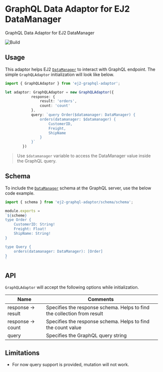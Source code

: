 # GraphQL Data Adaptor for EJ2 DataManager

GraphQL Data Adaptor for EJ2 DataManager

![Build](https://travis-ci.org/Madhust/ej2-graphql-adaptor.svg?branch=master)

## Usage

This adaptor helps EJ2 [`DataManager`](https://www.npmjs.com/package/@syncfusion/ej2-data) to interact with GraphQL endpoint. The simple `GraphQLAdaptor` initialization will look like below.

```typescript
import { GraphQLAdaptor } from 'ej2-graphql-adaptor';

let adaptor: GraphQLAdaptor = new GraphQLAdaptor({
            response: {
                result: 'orders',
                count: 'count'
            },
            query: `query Order($datamanager: DataManager) {
                orders(datamanager: $datamanager) {
                    CustomerID,
                    Freight,
                    ShipName
                }
            }`
        })
```

> Use `$datamanager` variable to access the DataManager value inside the GraphQL query.

## Schema

To include the [`DataManager`](https://www.npmjs.com/package/@syncfusion/ej2-data) schema at the GraphQL server, use the below code example.

```typescript
import { schema } from 'ej2-graphql-adaptor/schema/schema';

module.exports =
`${scheme}
type Order {
    CustomerID: String!
    Freight: Float!
    ShipName: String!
}

type Query {
    orders(datamanager: DataManager): [Order]
}
`
```

## API

`GraphQLAdaptor` will accept the following options while initialization.

| Name | Comments |
|-------------------|-----------------|
| response -> result | Specifies the response schema. Helps to find the collection from result |
| response -> count | Specifies the response schema. Helps to find the count value |
| query | Specifies the GraphQL query string |

## Limitations

* For now query support is provided, mutation will not work.
